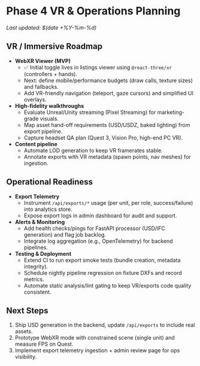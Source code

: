 # Phase 4 VR & Operations Planning

_Last updated: $(date +%Y-%m-%d)_

## VR / Immersive Roadmap
- **WebXR Viewer (MVP)**
  - ✅ Initial toggle lives in listings viewer using `@react-three/xr` (controllers + hands).
  - Next: define mobile/performance budgets (draw calls, texture sizes) and fallbacks.
  - Add VR-friendly navigation (teleport, gaze cursors) and simplified UI overlays.
- **High-fidelity walkthroughs**
  - Evaluate Unreal/Unity streaming (Pixel Streaming) for marketing-grade visuals.
  - Map asset hand-off requirements (USD/USDZ, baked lighting) from export pipeline.
  - Capture headset QA plan (Quest 3, Vision Pro, high-end PC VR).
- **Content pipeline**
  - Automate LOD generation to keep VR framerates stable.
  - Annotate exports with VR metadata (spawn points, nav meshes) for ingestion.

## Operational Readiness
- **Export Telemetry**
  - Instrument `/api/exports/*` usage (per unit, per role, success/failure) into analytics store.
  - Expose export logs in admin dashboard for audit and support.
- **Alerts & Monitoring**
  - Add health checks/pings for FastAPI processor (USD/IFC generation) and flag job backlog.
  - Integrate log aggregation (e.g., OpenTelemetry) for backend pipelines.
- **Testing & Deployment**
  - Extend CI to run export smoke tests (bundle creation, metadata integrity).
  - Schedule nightly pipeline regression on fixture DXFs and record metrics.
  - Automate static analysis/lint gating to keep VR/exports code quality consistent.

## Next Steps
1. Ship USD generation in the backend, update `/api/exports` to include real assets.
2. Prototype WebXR mode with constrained scene (single unit) and measure FPS on Quest.
3. Implement export telemetry ingestion + admin review page for ops visibility.
